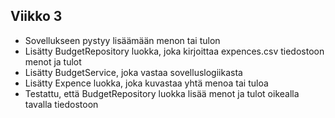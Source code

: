 ## Viikko 3

- Sovellukseen pystyy lisäämään menon tai tulon
- Lisätty BudgetRepository luokka, joka kirjoittaa expences.csv tiedostoon menot ja tulot
- Lisätty BudgetService, joka vastaa sovelluslogiikasta
- Lisätty Expence luokka, joka kuvastaa yhtä menoa tai tuloa
- Testattu, että BudgetRepository luokka lisää menot ja tulot oikealla tavalla tiedostoon
